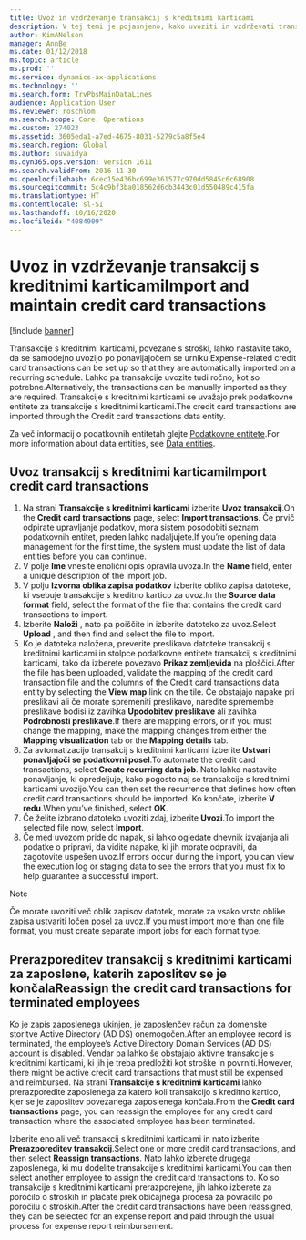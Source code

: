 ```yaml
---
title: Uvoz in vzdrževanje transakcij s kreditnimi karticami
description: V tej temi je pojasnjeno, kako uvoziti in vzdrževati transakcije s kreditnimi karticami, povezane s stroški. Te transakcije lahko nastavite tako, da se samodejno uvozijo v rednem intervalu, ali pa jih po potrebi ročno uvozite.
author: KimANelson
manager: AnnBe
ms.date: 01/12/2018
ms.topic: article
ms.prod: ''
ms.service: dynamics-ax-applications
ms.technology: ''
ms.search.form: TrvPbsMainDataLines
audience: Application User
ms.reviewer: roschlom
ms.search.scope: Core, Operations
ms.custom: 274023
ms.assetid: 3605eda1-a7ed-4675-8031-5279c5a8f5e4
ms.search.region: Global
ms.author: suvaidya
ms.dyn365.ops.version: Version 1611
ms.search.validFrom: 2016-11-30
ms.openlocfilehash: 6cec15e436bc699e361577c970dd5845c6c68908
ms.sourcegitcommit: 5c4c9bf3ba018562d6cb3443c01d550489c415fa
ms.translationtype: HT
ms.contentlocale: sl-SI
ms.lasthandoff: 10/16/2020
ms.locfileid: "4084909"
---
```

# <a name="import-and-maintain-credit-card-transactions"></a><span data-ttu-id="78349-104">Uvoz in vzdrževanje transakcij s kreditnimi karticami</span><span class="sxs-lookup"><span data-stu-id="78349-104">Import and maintain credit card transactions</span></span>

[!include [banner](../includes/banner.md)]

<span data-ttu-id="78349-105">Transakcije s kreditnimi karticami, povezane s stroški, lahko nastavite tako, da se samodejno uvozijo po ponavljajočem se urniku.</span><span class="sxs-lookup"><span data-stu-id="78349-105">Expense-related credit card transactions can be set up so that they are automatically imported on a recurring schedule.</span></span> <span data-ttu-id="78349-106">Lahko pa transakcije uvozite tudi ročno, kot so potrebne.</span><span class="sxs-lookup"><span data-stu-id="78349-106">Alternatively, the transactions can be manually imported as they are required.</span></span> <span data-ttu-id="78349-107">Transakcije s kreditnimi karticami se uvažajo prek podatkovne entitete za transakcije s kreditnimi karticami.</span><span class="sxs-lookup"><span data-stu-id="78349-107">The credit card transactions are imported through the Credit card transactions data entity.</span></span>

<span data-ttu-id="78349-108">Za več informacij o podatkovnih entitetah glejte [Podatkovne entitete](https://docs.microsoft.com/dynamics365/fin-ops-core/dev-itpro/data-entities/data-entities).</span><span class="sxs-lookup"><span data-stu-id="78349-108">For more information about data entities, see [Data entities](https://docs.microsoft.com/dynamics365/fin-ops-core/dev-itpro/data-entities/data-entities).</span></span>

## <a name="import-credit-card-transactions"></a><span data-ttu-id="78349-109">Uvoz transakcij s kreditnimi karticami</span><span class="sxs-lookup"><span data-stu-id="78349-109">Import credit card transactions</span></span>

1. <span data-ttu-id="78349-110">Na strani **Transakcije s kreditnimi karticami** izberite **Uvoz transakcij**.</span><span class="sxs-lookup"><span data-stu-id="78349-110">On the **Credit card transactions** page, select **Import transactions**.</span></span> <span data-ttu-id="78349-111">Če prvič odpirate upravljanje podatkov, mora sistem posodobiti seznam podatkovnih entitet, preden lahko nadaljujete.</span><span class="sxs-lookup"><span data-stu-id="78349-111">If you’re opening data management for the first time, the system must update the list of data entities before you can continue.</span></span>
2. <span data-ttu-id="78349-112">V polje **Ime** vnesite enolični opis opravila uvoza.</span><span class="sxs-lookup"><span data-stu-id="78349-112">In the **Name** field, enter a unique description of the import job.</span></span>
3. <span data-ttu-id="78349-113">V polju **Izvorna oblika zapisa podatkov** izberite obliko zapisa datoteke, ki vsebuje transakcije s kreditno kartico za uvoz.</span><span class="sxs-lookup"><span data-stu-id="78349-113">In the **Source data format** field, select the format of the file that contains the credit card transactions to import.</span></span>
4. <span data-ttu-id="78349-114">Izberite **Naloži** , nato pa poiščite in izberite datoteko za uvoz.</span><span class="sxs-lookup"><span data-stu-id="78349-114">Select **Upload** , and then find and select the file to import.</span></span>
5. <span data-ttu-id="78349-115">Ko je datoteka naložena, preverite preslikavo datoteke transakcij s kreditnimi karticami in stolpce podatkovne entitete transakcij s kreditnimi karticami, tako da izberete povezavo **Prikaz zemljevida** na ploščici.</span><span class="sxs-lookup"><span data-stu-id="78349-115">After the file has been uploaded, validate the mapping of the credit card transaction file and the columns of the Credit card transactions data entity by selecting the **View map** link on the tile.</span></span> <span data-ttu-id="78349-116">Če obstajajo napake pri preslikavi ali če morate spremeniti preslikavo, naredite spremembe preslikave bodisi iz zavihka **Upodobitev preslikave** ali zavihka **Podrobnosti preslikave**.</span><span class="sxs-lookup"><span data-stu-id="78349-116">If there are mapping errors, or if you must change the mapping, make the mapping changes from either the **Mapping visualization** tab or the **Mapping details** tab.</span></span>
6. <span data-ttu-id="78349-117">Za avtomatizacijo transakcij s kreditnimi karticami izberite **Ustvari ponavljajoči se podatkovni posel**.</span><span class="sxs-lookup"><span data-stu-id="78349-117">To automate the credit card transactions, select **Create recurring data job**.</span></span> <span data-ttu-id="78349-118">Nato lahko nastavite ponavljanje, ki opredeljuje, kako pogosto naj se transakcije s kreditnimi karticami uvozijo.</span><span class="sxs-lookup"><span data-stu-id="78349-118">You can then set the recurrence that defines how often credit card transactions should be imported.</span></span> <span data-ttu-id="78349-119">Ko končate, izberite **V redu**.</span><span class="sxs-lookup"><span data-stu-id="78349-119">When you’ve finished, select **OK**.</span></span>
7. <span data-ttu-id="78349-120">Če želite izbrano datoteko uvoziti zdaj, izberite **Uvozi**.</span><span class="sxs-lookup"><span data-stu-id="78349-120">To import the selected file now, select **Import**.</span></span>
8. <span data-ttu-id="78349-121">Če med uvozom pride do napak, si lahko ogledate dnevnik izvajanja ali podatke o pripravi, da vidite napake, ki jih morate odpraviti, da zagotovite uspešen uvoz.</span><span class="sxs-lookup"><span data-stu-id="78349-121">If errors occur during the import, you can view the execution log or staging data to see the errors that you must fix to help guarantee a successful import.</span></span>

> [!NOTE]
> <span data-ttu-id="78349-122">Če morate uvoziti več oblik zapisov datotek, morate za vsako vrsto oblike zapisa ustvariti ločen posel za uvoz.</span><span class="sxs-lookup"><span data-stu-id="78349-122">If you must import more than one file format, you must create separate import jobs for each format type.</span></span>

## <a name="reassign-the-credit-card-transactions-for-terminated-employees"></a><span data-ttu-id="78349-123">Prerazporeditev transakcij s kreditnimi karticami za zaposlene, katerih zaposlitev se je končala</span><span class="sxs-lookup"><span data-stu-id="78349-123">Reassign the credit card transactions for terminated employees</span></span>

<span data-ttu-id="78349-124">Ko je zapis zaposlenega ukinjen, je zaposlenčev račun za domenske storitve Active Directory (AD DS) onemogočen.</span><span class="sxs-lookup"><span data-stu-id="78349-124">After an employee record is terminated, the employee’s Active Directory Domain Services (AD DS) account is disabled.</span></span> <span data-ttu-id="78349-125">Vendar pa lahko še obstajajo aktivne transakcije s kreditnimi karticami, ki jih je treba predložiti kot stroške in povrniti.</span><span class="sxs-lookup"><span data-stu-id="78349-125">However, there might be active credit card transactions that must still be expensed and reimbursed.</span></span> <span data-ttu-id="78349-126">Na strani **Transakcije s kreditnimi karticami** lahko prerazporedite zaposlenega za katero koli transakcijo s kreditno kartico, kjer se je zaposlitev povezanega zaposlenega končala.</span><span class="sxs-lookup"><span data-stu-id="78349-126">From the **Credit card transactions** page, you can reassign the employee for any credit card transaction where the associated employee has been terminated.</span></span>

<span data-ttu-id="78349-127">Izberite eno ali več transakcij s kreditnimi karticami in nato izberite **Prerazporeditev transakcij**.</span><span class="sxs-lookup"><span data-stu-id="78349-127">Select one or more credit card transactions, and then select **Reassign transactions**.</span></span> <span data-ttu-id="78349-128">Nato lahko izberete drugega zaposlenega, ki mu dodelite transakcije s kreditnimi karticami.</span><span class="sxs-lookup"><span data-stu-id="78349-128">You can then select another employee to assign the credit card transactions to.</span></span> <span data-ttu-id="78349-129">Ko so transakcije s kreditnimi karticami prerazporejene, jih lahko izberete za poročilo o stroških in plačate prek običajnega procesa za povračilo po poročilu o stroških.</span><span class="sxs-lookup"><span data-stu-id="78349-129">After the credit card transactions have been reassigned, they can be selected for an expense report and paid through the usual process for expense report reimbursement.</span></span>
